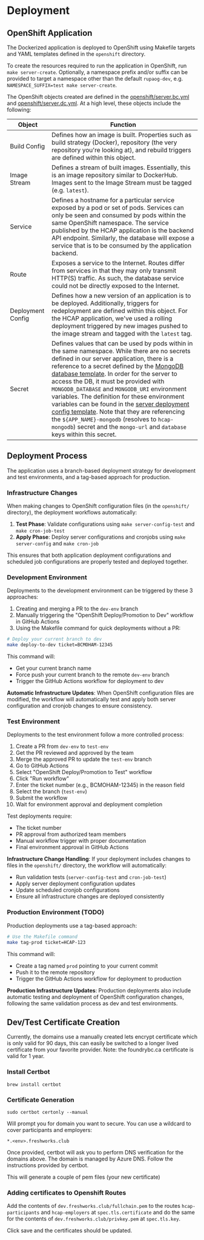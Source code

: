 # Deployment

## OpenShift Application

The Dockerized application is deployed to OpenShift using Makefile targets and YAML templates defined in the `openshift` directory.

To create the resources required to run the application in OpenShift, run `make server-create`. Optionally, a namespace prefix and/or suffix can be provided to target a namespace other than the default `rupaog-dev`, e.g. `NAMESPACE_SUFFIX=test make server-create`.

The OpenShift objects created are defined in the [openshift/server.bc.yml](openshift/server.bc.yml) and [openshift/server.dc.yml](openshift/server.dc.yml). At a high level, these objects include the following:


Object | Function
------ | --------
Build Config | Defines how an image is built. Properties such as build strategy (Docker), repository (the very repository you're looking at), and rebuild triggers are defined within this object.
Image Stream | Defines a stream of built images. Essentially, this is an image repository similar to DockerHub. Images sent to the Image Stream must be tagged (e.g. `latest`).
Service | Defines a hostname for a particular service exposed by a pod or set of pods. Services can only be seen and consumed by pods within the same OpenShift namespace. The service published by the HCAP application is the backend API endpoint. Similarly, the database will expose a service that is to be consumed by the application backend.
Route | Exposes a service to the Internet. Routes differ from services in that they may only transmit HTTP(S) traffic. As such, the database service could not be directly exposed to the Internet.
Deployment Config | Defines how a new version of an application is to be deployed. Additionally, triggers for redeployment are defined within this object. For the HCAP application, we've used a rolling deployment triggered by new images pushed to the image stream and tagged with the `latest` tag.
Secret |Defines values that can be used by pods within in the same namespace. While there are no secrets defined in our server application, there is a reference to a secret defined by the [MongoDB database template](openshift/mongo.yml). In order for the server to access the DB, it must be provided with `MONGODB_DATABASE` and `MONGODB_URI` environment variables. The definition for these environment variables can be found in the [server deployment config template](openshift/server.dc.yml). Note that they are referencing the `${APP_NAME}-mongodb` (resolves to `hcap-mongodb`) secret and the `mongo-url` and `database` keys within this secret.

## Deployment Process

The application uses a branch-based deployment strategy for development and test environments, and a tag-based approach for production.

### Infrastructure Changes

When making changes to OpenShift configuration files (in the `openshift/` directory), the deployment workflows automatically:

1. **Test Phase**: Validate configurations using `make server-config-test` and `make cron-job-test`
2. **Apply Phase**: Deploy server configurations and cronjobs using `make server-config` and `make cron-job`

This ensures that both application deployment configurations and scheduled job configurations are properly tested and deployed together.

### Development Environment

Deployments to the development environment can be triggered by these 3 approaches:

1. Creating and merging a PR to the `dev-env` branch
2. Manually triggering the "OpenShift Deploy/Promotion to Dev" workflow in GitHub Actions
3. Using the Makefile command for quick deployments without a PR:

```bash
# Deploy your current branch to dev
make deploy-to-dev ticket=BCMOHAM-12345
```

This command will:
- Get your current branch name
- Force push your current branch to the remote `dev-env` branch
- Trigger the GitHub Actions workflow for deployment to dev

**Automatic Infrastructure Updates**: When OpenShift configuration files are modified, the workflow will automatically test and apply both server configuration and cronjob changes to ensure consistency.

### Test Environment

Deployments to the test environment follow a more controlled process:

1. Create a PR from `dev-env` to `test-env`
2. Get the PR reviewed and approved by the team
3. Merge the approved PR to update the `test-env` branch
4. Go to GitHub Actions
5. Select "OpenShift Deploy/Promotion to Test" workflow
6. Click "Run workflow"
7. Enter the ticket number (e.g., BCMOHAM-12345) in the reason field
8. Select the branch (`test-env`)
9. Submit the workflow
10. Wait for environment approval and deployment completion

Test deployments require:
- The ticket number
- PR approval from authorized team members
- Manual workflow trigger with proper documentation
- Final environment approval in GitHub Actions

**Infrastructure Change Handling**: If your deployment includes changes to files in the `openshift/` directory, the workflow will automatically:
- Run validation tests (`server-config-test` and `cron-job-test`)
- Apply server deployment configuration updates
- Update scheduled cronjob configurations
- Ensure all infrastructure changes are deployed consistently

### Production Environment (TODO)

Production deployments use a tag-based approach:

```bash
# Use the Makefile command
make tag-prod ticket=HCAP-123
```

This command will:
- Create a tag named `prod` pointing to your current commit
- Push it to the remote repository
- Trigger the GitHub Actions workflow for deployment to production

**Production Infrastructure Updates**: Production deployments also include automatic testing and deployment of OpenShift configuration changes, following the same validation process as dev and test environments.

## Dev/Test Certificate Creation

Currently, the domains use a manually created lets encrypt certificate which is only valid for 90 days, this can easily be switched to a longer lived certificate from your favorite provider. Note: the foundrybc.ca certificate is valid for 1 year.

### Install Certbot

```
brew install certbot
```

### Certificate Generation

```
sudo certbot certonly --manual
```

Will prompt you for domain you want to secure. You can use a wildcard to cover participants and employers:

`*.<env>.freshworks.club`

Once provided, certbot will ask you to perform DNS verification for the domains above. The domain is managed by Azure DNS. Follow the instructions provided by certbot.

This will generate a couple of pem files (your new certificate)

### Adding certificates to Openshift Routes

Add the contents of `dev.freshworks.club/fullchain.pem` to the routes `hcap-participants` and `hcap-employers` at `spec.tls.certificate` and do the same for the contents of `dev.freshworks.club/privkey.pem` at `spec.tls.key`.

Click save and the certificates should be updated.
